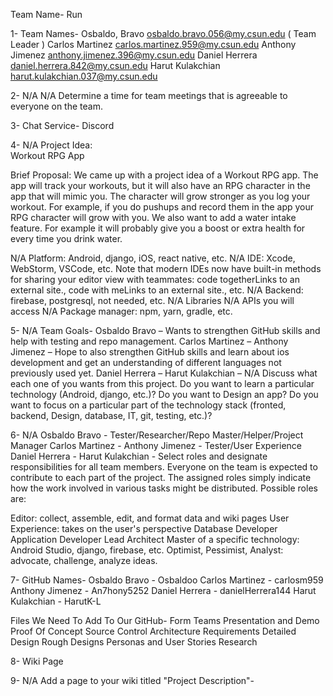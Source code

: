 Team Name- Run

1- 
Team Names-
Osbaldo, Bravo     osbaldo.bravo.056@my.csun.edu   ( Team Leader )
Carlos Martinez    carlos.martinez.959@my.csun.edu
Anthony Jimenez  anthony.jimenez.396@my.csun.edu
Daniel Herrera      daniel.herrera.842@my.csun.edu
Harut Kulakchian  harut.kulakchian.037@my.csun.edu

2- N/A
 N/A Determine a time for team meetings that is agreeable to everyone on the team.

3-
Chat Service-
Discord

4- N/A
Project Idea:  
Workout RPG App

Brief Proposal: 
We came up with a project idea of a Workout RPG app. The app will 
track your workouts, but it will also have an RPG character in the app 
that will mimic you. The character will grow stronger as you log your 
workout. For example, if you do pushups and record them in the app 
your RPG character will grow with you. We also want to add a water 
intake feature. For example it will probably give you a boost or extra 
health for every time you drink water.

 N/A Platform: Android, django, iOS, react native, etc.
 N/A IDE: Xcode, WebStorm, VSCode, etc. Note that modern IDEs now have built-in methods for sharing your editor view with teammates: code togetherLinks to an external site., code with meLinks to an external site., etc.
 N/A Backend: firebase, postgresql, not needed, etc.
 N/A Libraries
 N/A APIs you will access
 N/A Package manager: npm, yarn, gradle, etc.

5- N/A
Team Goals-
Osbaldo Bravo    – Wants to strengthen GitHub skills and help with testing and repo management.
Carlos Martinez  –
Anthony Jimenez  – Hope to also strengthen GitHub skills and learn about ios development and get an understanding of different languages not previously used yet. 
Daniel Herrera   –
Harut Kulakchian – 
 N/A Discuss what each one of you wants from this project. Do you want to learn a particular technology (Android, django, etc.)? Do you want to Design an app? Do you want to focus on a particular part of the technology stack (fronted,  backend, Design, database, IT, git, testing, etc.)?


6- N/A
Osbaldo Bravo    - Tester/Researcher/Repo Master/Helper/Project Manager
Carlos Martinez  -
Anthony Jimenez  - Tester/User Experience
Daniel Herrera   -
Harut Kulakchian -
Select roles and designate responsibilities for all team members. Everyone on the team is expected to contribute to each part of the project. The assigned roles simply indicate how the work involved in various tasks might be distributed. Possible roles are:

Editor: collect, assemble, edit, and format data and wiki pages
User Experience: takes on the user's perspective
Database Developer
Application Developer
Lead Architect
Master of a specific technology: Android Studio, django, firebase, etc.
Optimist, Pessimist, Analyst: advocate, challenge, analyze ideas.

7-
GitHub Names-
Osbaldo Bravo    - Osbaldoo
Carlos Martinez  - carlosm959
Anthony Jimenez  - An7hony5252
Daniel Herrera   - danielHerrera144
Harut Kulakchian - HarutK-L

Files We Need To Add To Our GitHub-
Form Teams 
Presentation and Demo
Proof Of Concept
Source Control
Architecture
Requirements
Detailed Design
Rough Designs
Personas and User Stories
Research


8-
Wiki Page


9- N/A
Add a page to your wiki titled "Project Description"-
